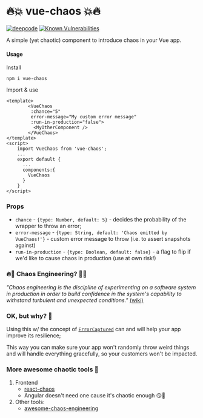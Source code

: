 # 🔥💥 vue-chaos 💥🔥
[![deepcode](https://www.deepcode.ai/api/gh/badge?key=eyJhbGciOiJIUzI1NiIsInR5cCI6IkpXVCJ9.eyJwbGF0Zm9ybTEiOiJnaCIsIm93bmVyMSI6ImF2aWFkaGFoYW1pIiwicmVwbzEiOiJ2dWUtY2hhb3MiLCJpbmNsdWRlTGludCI6ZmFsc2UsImF1dGhvcklkIjoyMjkxNiwiaWF0IjoxNjAyMTY1ODk5fQ.xVtHiDxKYQDmwWeL0SkD78zUOkOahL3lFBVzFzuWVpY)](https://www.deepcode.ai/app/gh/aviadhahami/vue-chaos/_/dashboard?utm_content=gh%2Faviadhahami%2Fvue-chaos)
[![Known Vulnerabilities](https://snyk.io/test/github/aviadhahami/vue-chaos/badge.svg)](https://snyk.io/test/github/aviadhahami/vue-chaos)

A simple (yet chaotic) component to introduce chaos in your Vue app.

#### Usage
Install
```
npm i vue-chaos
```
Import & use
```vue
<template>
        <VueChaos
         :chance="5"
         error-message="My custom error message"
         :run-in-production="false">
          <MyOtherComponent />
        </VueChaos>
</template>
<script>
    import VueChaos from 'vue-chaos';
    ...
    export default {
      ...
      components:{
        VueChaos
      }
    }
</script>
```

### Props
* `chance` - `{type: Number, default: 5}` - decides the probability of the wrapper to throw an error;
* `error-message` - `{type: String, default: 'Chaos emitted by VueChaos!'}` - custom error message to throw (i.e. to assert snapshots against)
* `run-in-production` - `{type: Boolean, default: false}` - a flag to flip if we'd like to cause chaos in production (use at own risk!) 

### 🔥🐒 Chaos Engineering? 🐒🔥
_"Chaos engineering is the discipline of experimenting on a software system in production in order to build confidence in the system's capability to withstand turbulent and unexpected conditions."_ [(wiki)](https://en.wikipedia.org/wiki/Chaos_engineering)

### OK, but why? 🤔
Using this w/ the concept of [`ErrorCaptured`](https://vuejs.org/v2/api/#errorCaptured) can and will help your app improve its resilience;

This way you can make sure your app won't randomly throw weird things and will handle everything gracefully, so your customers won't be impacted. 


### More awesome chaotic tools 🎉
1. Frontend
    * [react-chaos](https://github.com/jchiatt/react-chaos)
    * Angular doesn't need one cause it's chaotic enough 😏🤭
2. Other tools:
    * [awesome-chaos-engineering](https://github.com/dastergon/awesome-chaos-engineering#notable-tools)
